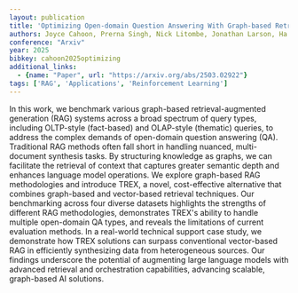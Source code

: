 ```yaml
---
layout: publication
title: 'Optimizing Open-domain Question Answering With Graph-based Retrieval Augmented Generation'
authors: Joyce Cahoon, Prerna Singh, Nick Litombe, Jonathan Larson, Ha Trinh, Yiwen Zhu, Andreas Mueller, Fotis Psallidas, Carlo Curino
conference: "Arxiv"
year: 2025
bibkey: cahoon2025optimizing
additional_links:
  - {name: "Paper", url: "https://arxiv.org/abs/2503.02922"}
tags: ['RAG', 'Applications', 'Reinforcement Learning']
---
```

In this work, we benchmark various graph-based retrieval-augmented generation
(RAG) systems across a broad spectrum of query types, including OLTP-style
(fact-based) and OLAP-style (thematic) queries, to address the complex demands
of open-domain question answering (QA). Traditional RAG methods often fall
short in handling nuanced, multi-document synthesis tasks. By structuring
knowledge as graphs, we can facilitate the retrieval of context that captures
greater semantic depth and enhances language model operations. We explore
graph-based RAG methodologies and introduce TREX, a novel, cost-effective
alternative that combines graph-based and vector-based retrieval techniques.
Our benchmarking across four diverse datasets highlights the strengths of
different RAG methodologies, demonstrates TREX's ability to handle multiple
open-domain QA types, and reveals the limitations of current evaluation
methods.
  In a real-world technical support case study, we demonstrate how TREX
solutions can surpass conventional vector-based RAG in efficiently synthesizing
data from heterogeneous sources. Our findings underscore the potential of
augmenting large language models with advanced retrieval and orchestration
capabilities, advancing scalable, graph-based AI solutions.

